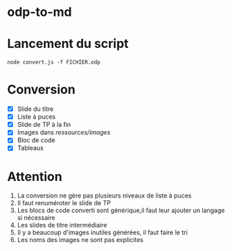 # odp-to-md

# Lancement du script 

    node convert.js -f FICHIER.odp

# Conversion

- [x] Slide du titre
- [x] Liste à puces
- [x] Slide de TP à la fin
- [x] Images dans *ressources/images*
- [x] Bloc de code 
- [x] Tableaux

# Attention

1. La conversion ne gère pas plusieurs niveaux de liste à puces
2. Il faut renuméroter le slide de TP
3. Les blocs de code converti sont générique,il faut leur ajouter un langage si nécessaire
4. Les slides de titre intermédiaire
5. Il y a beaucoup d'images inutiles générées, il faut faire le tri
6. Les noms des images ne sont pas explicites

